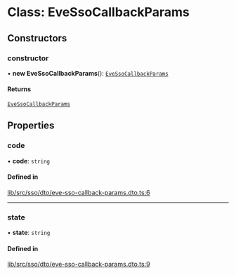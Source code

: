 # Class: EveSsoCallbackParams

## Constructors

### constructor

• **new EveSsoCallbackParams**(): [`EveSsoCallbackParams`](EveSsoCallbackParams.md)

#### Returns

[`EveSsoCallbackParams`](EveSsoCallbackParams.md)

## Properties

### code

• **code**: `string`

#### Defined in

[lib/src/sso/dto/eve-sso-callback-params.dto.ts:6](https://github.com/joonashak/nestjs-eve-auth/blob/2fa8073/lib/src/sso/dto/eve-sso-callback-params.dto.ts#L6)

___

### state

• **state**: `string`

#### Defined in

[lib/src/sso/dto/eve-sso-callback-params.dto.ts:9](https://github.com/joonashak/nestjs-eve-auth/blob/2fa8073/lib/src/sso/dto/eve-sso-callback-params.dto.ts#L9)
